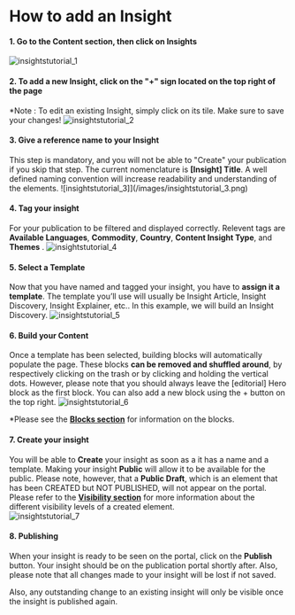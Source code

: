# How to add an Insight

#### 1. Go to the Content section, then click on Insights
![insightstutorial_1](/images/insightstutorial_1.png)

#### 2. To add a new Insight, click on the "+" sign located on the top right of the page
*Note : To edit an existing Insight, simply click on its tile. Make sure to save your changes!
![insightstutorial_2](/images/insightstutorial_2.png)

#### 3. Give a reference name to your Insight
This step is mandatory, and you will not be able to "Create" your publication if you skip that step. The current nomenclature is **[Insight] Title**. A well defined naming convention will increase readability and understanding of the elements.
![insightstutorial_3]](/images/insightstutorial_3.png)

#### 4. Tag your insight
For your publication to be filtered and displayed correctly. Relevent tags are **Available Languages**, **Commodity**, **Country**, **Content Insight Type**, and **Themes** . 
![insightstutorial_4](/images/insightstutorial_4.png)

#### 5. Select a Template
Now that you have named and tagged your insight, you have to **assign it a template**.
The template you’ll use will usually be Insight Article, Insight Discovery, Insight Explainer, etc..
In this example, we will build an Insight Discovery.
![insightstutorial_5](/images/insightstutorial_5.png)

#### 6. Build your Content
Once a template has been selected, building blocks will automatically populate the page. 
These blocks **can be removed and shuffled around**, by respectively clicking on the trash or by clicking and holding the vertical dots. 
However, please note that you should always leave the [editorial] Hero block as the first block.
You can also add a new block using the + button on the top right. 
![insightstutorial_6](/images/insightstutorial_6.png)


*Please see the **[Blocks section](/docs/templates/blocks/index)** for information on the blocks.


#### 7. Create your insight
You will be able to **Create** your insight as soon as a it has a name and a template. Making your insight **Public** will allow it to be available for the public. Please note, however, that a **Public Draft**, which is an element that has been CREATED but NOT PUBLISHED, will not appear on the portal. Please refer to the **[Visibility section](/docs/visibility/index)** for more information about the different visibility levels of a created element.  
![insightstutorial_7](/images/insightstutorial_7.png)

#### 8. Publishing 
When your insight is ready to be seen on the portal, click on the **Publish** button. Your insight should be on the publication portal shortly after. Also, please note that all changes made to your insight will be lost if not saved. 

Also, any outstanding change to an existing insight will only be visible once the insight is published again.
